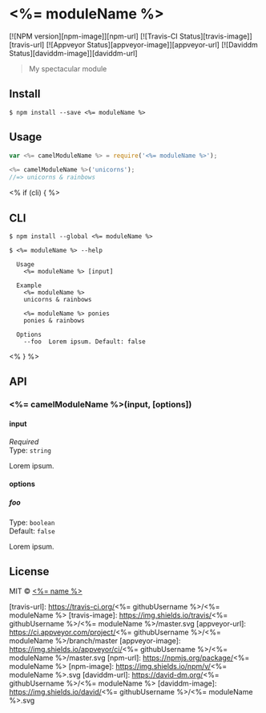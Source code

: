 # <%= moduleName %>

[![NPM version][npm-image]][npm-url] [![Travis-CI Status][travis-image]][travis-url] [![Appveyor Status][appveyor-image]][appveyor-url] [![Daviddm Status][daviddm-image]][daviddm-url]

> My spectacular module


## Install

```
$ npm install --save <%= moduleName %>
```


## Usage

```js
var <%= camelModuleName %> = require('<%= moduleName %>');

<%= camelModuleName %>('unicorns');
//=> unicorns & rainbows
```
<% if (cli) { %>

## CLI

```
$ npm install --global <%= moduleName %>
```
```
$ <%= moduleName %> --help

  Usage
    <%= moduleName %> [input]

  Example
    <%= moduleName %>
    unicorns & rainbows

    <%= moduleName %> ponies
    ponies & rainbows

  Options
    --foo  Lorem ipsum. Default: false
```
<% } %>

## API

### <%= camelModuleName %>(input, [options])

#### input

*Required*  
Type: `string`

Lorem ipsum.

#### options

##### foo

Type: `boolean`  
Default: `false`

Lorem ipsum.


## License

MIT © [<%= name %>](<%= website %>)

[travis-url]: https://travis-ci.org/<%= githubUsername %>/<%= moduleName %>
[travis-image]: https://img.shields.io/travis/<%= githubUsername %>/<%= moduleName %>/master.svg
[appveyor-url]: https://ci.appveyor.com/project/<%= githubUsername %>/<%= moduleName %>/branch/master
[appveyor-image]: https://img.shields.io/appveyor/ci/<%= githubUsername %>/<%= moduleName %>/master.svg
[npm-url]: https://npmjs.org/package/<%= moduleName %>
[npm-image]: https://img.shields.io/npm/v/<%= moduleName %>.svg
[daviddm-url]: https://david-dm.org/<%= githubUsername %>/<%= moduleName %>
[daviddm-image]: https://img.shields.io/david/<%= githubUsername %>/<%= moduleName %>.svg
